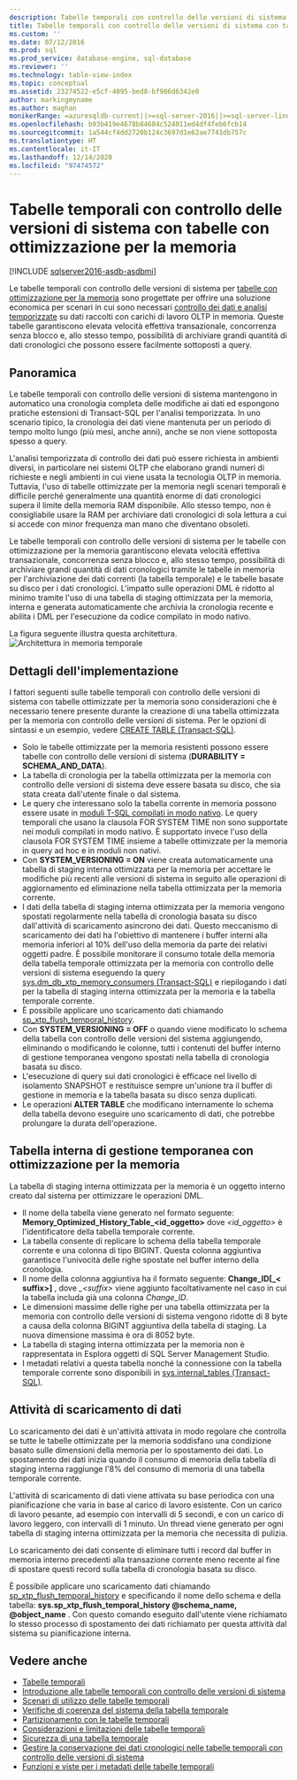 ```yaml
---
description: Tabelle temporali con controllo delle versioni di sistema con tabelle con ottimizzazione per la memoria
title: Tabelle temporali con controllo delle versioni di sistema con tabelle con ottimizzazione per la memoria | Microsoft Docs
ms.custom: ''
ms.date: 07/12/2016
ms.prod: sql
ms.prod_service: database-engine, sql-database
ms.reviewer: ''
ms.technology: table-view-index
ms.topic: conceptual
ms.assetid: 23274522-e5cf-4095-bed8-bf986d6342e0
author: markingmyname
ms.author: maghan
monikerRange: =azuresqldb-current||>=sql-server-2016||>=sql-server-linux-2017||=azuresqldb-mi-current
ms.openlocfilehash: b93b419e4678b84684c524011ed4df4feb6fcb14
ms.sourcegitcommit: 1a544cf4dd2720b124c3697d1e62ae7741db757c
ms.translationtype: HT
ms.contentlocale: it-IT
ms.lasthandoff: 12/14/2020
ms.locfileid: "97474572"
---
```

# <a name="system-versioned-temporal-tables-with-memory-optimized-tables"></a>Tabelle temporali con controllo delle versioni di sistema con tabelle con ottimizzazione per la memoria


[!INCLUDE [sqlserver2016-asdb-asdbmi](../../includes/applies-to-version/sqlserver2016-asdb-asdbmi.md)]


Le tabelle temporali con controllo delle versioni di sistema per [tabelle con ottimizzazione per la memoria](../in-memory-oltp/sample-database-for-in-memory-oltp.md) sono progettate per offrire una soluzione economica per scenari in cui sono necessari [controllo dei dati e analisi temporizzate](./temporal-table-usage-scenarios.md) su dati raccolti con carichi di lavoro OLTP in memoria. Queste tabelle garantiscono elevata velocità effettiva transazionale, concorrenza senza blocco e, allo stesso tempo, possibilità di archiviare grandi quantità di dati cronologici che possono essere facilmente sottoposti a query.

## <a name="overview"></a>Panoramica

Le tabelle temporali con controllo delle versioni di sistema mantengono in automatico una cronologia completa delle modifiche ai dati ed espongono pratiche estensioni di Transact-SQL per l'analisi temporizzata. In uno scenario tipico, la cronologia dei dati viene mantenuta per un periodo di tempo molto lungo (più mesi, anche anni), anche se non viene sottoposta spesso a query.

L'analisi temporizzata di controllo dei dati può essere richiesta in ambienti diversi, in particolare nei sistemi OLTP che elaborano grandi numeri di richieste e negli ambienti in cui viene usata la tecnologia OLTP in memoria. Tuttavia, l'uso di tabelle ottimizzate per la memoria negli scenari temporali è difficile perché generalmente una quantità enorme di dati cronologici supera il limite della memoria RAM disponibile. Allo stesso tempo, non è consigliabile usare la RAM per archiviare dati cronologici di sola lettura a cui si accede con minor frequenza man mano che diventano obsoleti.

Le tabelle temporali con controllo delle versioni di sistema per le tabelle con ottimizzazione per la memoria garantiscono elevata velocità effettiva transazionale, concorrenza senza blocco e, allo stesso tempo, possibilità di archiviare grandi quantità di dati cronologici tramite le tabelle in memoria per l'archiviazione dei dati correnti (la tabella temporale) e le tabelle basate su disco per i dati cronologici. L'impatto sulle operazioni DML è ridotto al minimo tramite l'uso di una tabella di staging ottimizzata per la memoria, interna e generata automaticamente che archivia la cronologia recente e abilita i DML per l'esecuzione da codice compilato in modo nativo.

La figura seguente illustra questa architettura.![Architettura in memoria temporale](../../relational-databases/tables/media/temporal-in-memory-architecture.png "Architettura in memoria temporale")

## <a name="implementation-details"></a>Dettagli dell'implementazione

I fattori seguenti sulle tabelle temporali con controllo delle versioni di sistema con tabelle ottimizzate per la memoria sono considerazioni che è necessario tenere presente durante la creazione di una tabella ottimizzata per la memoria con controllo delle versioni di sistema. Per le opzioni di sintassi e un esempio, vedere [CREATE TABLE &#40;Transact-SQL&#41;](../../t-sql/statements/create-table-transact-sql.md).

- Solo le tabelle ottimizzate per la memoria resistenti possono essere tabelle con controllo delle versioni di sistema (**DURABILITY = SCHEMA_AND_DATA**).
- La tabella di cronologia per la tabella ottimizzata per la memoria con controllo delle versioni di sistema deve essere basata su disco, che sia stata creata dall'utente finale o dal sistema.
- Le query che interessano solo la tabella corrente in memoria possono essere usate in [moduli T-SQL compilati in modo nativo](../in-memory-oltp/a-guide-to-query-processing-for-memory-optimized-tables.md). Le query temporali che usano la clausola FOR SYSTEM TIME non sono supportate nei moduli compilati in modo nativo. È supportato invece l'uso della clausola FOR SYSTEM TIME insieme a tabelle ottimizzate per la memoria in query ad hoc e in moduli non nativi.
- Con **SYSTEM_VERSIONING = ON** viene creata automaticamente una tabella di staging interna ottimizzata per la memoria per accettare le modifiche più recenti alle versioni di sistema in seguito alle operazioni di aggiornamento ed eliminazione nella tabella ottimizzata per la memoria corrente.
- I dati della tabella di staging interna ottimizzata per la memoria vengono spostati regolarmente nella tabella di cronologia basata su disco dall'attività di scaricamento asincrono dei dati. Questo meccanismo di scaricamento dei dati ha l'obiettivo di mantenere i buffer interni alla memoria inferiori al 10% dell'uso della memoria da parte dei relativi oggetti padre. È possibile monitorare il consumo totale della memoria della tabella temporale ottimizzata per la memoria con controllo delle versioni di sistema eseguendo la query [sys.dm_db_xtp_memory_consumers &#40;Transact-SQL&#41;](../../relational-databases/system-dynamic-management-views/sys-dm-db-xtp-memory-consumers-transact-sql.md) e riepilogando i dati per la tabella di staging interna ottimizzata per la memoria e la tabella temporale corrente.
- È possibile applicare uno scaricamento dati chiamando [sp_xtp_flush_temporal_history](../../relational-databases/system-stored-procedures/temporal-table-sp-xtp-flush-temporal-history.md).
- Con **SYSTEM_VERSIONING = OFF** o quando viene modificato lo schema della tabella con controllo delle versioni del sistema aggiungendo, eliminando o modificando le colonne, tutti i contenuti del buffer interno di gestione temporanea vengono spostati nella tabella di cronologia basata su disco.
- L'esecuzione di query sui dati cronologici è efficace nel livello di isolamento SNAPSHOT e restituisce sempre un'unione tra il buffer di gestione in memoria e la tabella basata su disco senza duplicati.
- Le operazioni **ALTER TABLE** che modificano internamente lo schema della tabella devono eseguire uno scaricamento di dati, che potrebbe prolungare la durata dell'operazione.

## <a name="the-internal-memory-optimized-staging-table"></a>Tabella interna di gestione temporanea con ottimizzazione per la memoria

La tabella di staging interna ottimizzata per la memoria è un oggetto interno creato dal sistema per ottimizzare le operazioni DML.

- Il nome della tabella viene generato nel formato seguente: **Memory_Optimized_History_Table_<id_oggetto>** dove *<id_oggetto>* è l'identificatore della tabella temporale corrente.
- La tabella consente di replicare lo schema della tabella temporale corrente e una colonna di tipo BIGINT. Questa colonna aggiuntiva garantisce l'univocità delle righe spostate nel buffer interno della cronologia.
- Il nome della colonna aggiuntiva ha il formato seguente: **Change_ID[_< suffix>]** , dove *_\<suffix>* viene aggiunto facoltativamente nel caso in cui la tabella includa già una colonna *Change_ID*.
- Le dimensioni massime delle righe per una tabella ottimizzata per la memoria con controllo delle versioni di sistema vengono ridotte di 8 byte a causa della colonna BIGINT aggiuntiva della tabella di staging. La nuova dimensione massima è ora di 8052 byte.
- La tabella di staging interna ottimizzata per la memoria non è rappresentata in Esplora oggetti di SQL Server Management Studio.
- I metadati relativi a questa tabella nonché la connessione con la tabella temporale corrente sono disponibili in [sys.internal_tables &#40;Transact-SQL&#41;](../../relational-databases/system-catalog-views/sys-internal-tables-transact-sql.md).

## <a name="the-data-flush-task"></a>Attività di scaricamento di dati

Lo scaricamento dei dati è un'attività attivata in modo regolare che controlla se tutte le tabelle ottimizzate per la memoria soddisfano una condizione basato sulle dimensioni della memoria per lo spostamento dei dati. Lo spostamento dei dati inizia quando il consumo di memoria della tabella di staging interna raggiunge l'8% del consumo di memoria di una tabella temporale corrente.

L'attività di scaricamento di dati viene attivata su base periodica con una pianificazione che varia in base al carico di lavoro esistente. Con un carico di lavoro pesante, ad esempio con intervalli di 5 secondi, e con un carico di lavoro leggero, con intervalli di 1 minuto. Un thread viene generato per ogni tabella di staging interna ottimizzata per la memoria che necessita di pulizia.

Lo scaricamento dei dati consente di eliminare tutti i record dal buffer in memoria interno precedenti alla transazione corrente meno recente al fine di spostare questi record sulla tabella di cronologia basata su disco.

È possibile applicare uno scaricamento dati chiamando [sp_xtp_flush_temporal_history](../../relational-databases/system-stored-procedures/temporal-table-sp-xtp-flush-temporal-history.md) e specificando il nome dello schema e della tabella: **sys.sp_xtp_flush_temporal_history @schema_name, @object_name** . Con questo comando eseguito dall'utente viene richiamato lo stesso processo di spostamento dei dati richiamato per questa attività dal sistema su pianificazione interna.

## <a name="see-also"></a>Vedere anche

- [Tabelle temporali](../../relational-databases/tables/temporal-tables.md)
- [Introduzione alle tabelle temporali con controllo delle versioni di sistema](../../relational-databases/tables/getting-started-with-system-versioned-temporal-tables.md)
- [Scenari di utilizzo delle tabelle temporali](../../relational-databases/tables/temporal-table-usage-scenarios.md)
- [Verifiche di coerenza del sistema della tabella temporale](../../relational-databases/tables/temporal-table-system-consistency-checks.md)
- [Partizionamento con le tabelle temporali](../../relational-databases/tables/partitioning-with-temporal-tables.md)
- [Considerazioni e limitazioni delle tabelle temporali](../../relational-databases/tables/temporal-table-considerations-and-limitations.md)
- [Sicurezza di una tabella temporale](../../relational-databases/tables/temporal-table-security.md)
- [Gestire la conservazione dei dati cronologici nelle tabelle temporali con controllo delle versioni di sistema](../../relational-databases/tables/manage-retention-of-historical-data-in-system-versioned-temporal-tables.md)
- [Funzioni e viste per i metadati delle tabelle temporali](../../relational-databases/tables/temporal-table-metadata-views-and-functions.md)